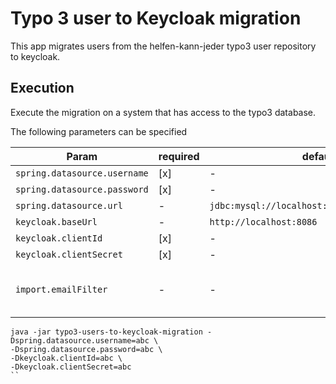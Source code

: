 # Typo 3 user to Keycloak migration
This app migrates users from the helfen-kann-jeder typo3 user repository to keycloak.

## Execution
Execute the migration on a system that has access to the typo3 database. 

The following parameters can be specified

| Param                        | required | default                                       | description                                                                                                 |
|------------------------------|----------|-----------------------------------------------|-------------------------------------------------------------------------------------------------------------|
| `spring.datasource.username` | [x]      | -                                             |                                                                                                             |
| `spring.datasource.password` | [x]      | -                                             |                                                                                                             |
| `spring.datasource.url`      | -        | `jdbc:mysql://localhost:3306/helfenkannjeder` |                                                                                                             |
| `keycloak.baseUrl`           | -        | `http://localhost:8086`                       |                                                                                                             |
| `keycloak.clientId`          | [x]      | -                                             |                                                                                                             |
| `keycloak.clientSecret`      | [x]      | -                                             |                                                                                                             |
| `import.emailFilter`         | -        | -                                             | regex, if it matches to a users email, the user will not be imported. Example: .+@domain.com&#124;.+@domain2.de |

```
java -jar typo3-users-to-keycloak-migration -Dspring.datasource.username=abc \ 
-Dspring.datasource.password=abc \
-Dkeycloak.clientId=abc \
-Dkeycloak.clientSecret=abc
``
